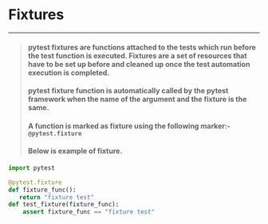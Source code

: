 # Fixtures

---
> #### pytest fixtures are functions attached to the tests which run before the test function is executed. Fixtures are a set of resources that have to be set up before and cleaned up once the test automation execution is completed.
> #### pytest fixture function is automatically called by the pytest framework when the name of the argument and the fixture is the same.
>  #### A function is marked as fixture using the following marker:-  ```@pytest.fixture```
> #### Below is example of fixture. 
``` py
import pytest 

@pytest.fixture
def fixture_func():
   return "fixture test"
def test_fixture(fixture_func):
    assert fixture_func == "fixture test"
```